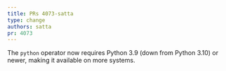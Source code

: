 ```yaml
---
title: PRs 4073-satta
type: change
authors: satta
pr: 4073
---
```


The `python` operator now requires Python 3.9 (down from Python 3.10) or newer,
making it available on more systems.

